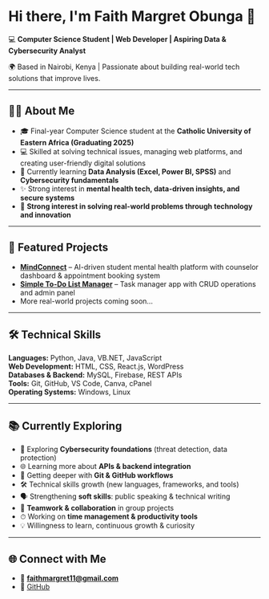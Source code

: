 # Hi there, I'm Faith Margret Obunga 👋  

💻 **Computer Science Student | Web Developer | Aspiring Data & Cybersecurity Analyst**  

🌍 Based in Nairobi, Kenya | Passionate about building real-world tech solutions that improve lives.  

---

## 👩‍💻 About Me
- 🎓 Final-year Computer Science student at the **Catholic University of Eastern Africa (Graduating 2025)**  
- 💻 Skilled at solving technical issues, managing web platforms, and creating user-friendly digital solutions  
- 🌱 Currently learning **Data Analysis (Excel, Power BI, SPSS)** and **Cybersecurity fundamentals**  
- ✨ Strong interest in **mental health tech, data-driven insights, and secure systems**  
- 🌟 **Strong interest in solving real-world problems through technology and innovation**  

---

## 🚀 Featured Projects
- **[MindConnect](https://github.com/faithobunga/mindconnect-mental-health-site)** – AI-driven student mental health platform with counselor dashboard & appointment booking system  
- **[Simple To-Do List Manager](https://github.com/faithobunga/simple-todo-app)** – Task manager app with CRUD operations and admin panel  
- More real-world projects coming soon…  

---

## 🛠️ Technical Skills
**Languages:** Python, Java, VB.NET, JavaScript  
**Web Development:** HTML, CSS, React.js, WordPress  
**Databases & Backend:** MySQL, Firebase, REST APIs  
**Tools:** Git, GitHub, VS Code, Canva, cPanel  
**Operating Systems:** Windows, Linux  

---

## 📚 Currently Exploring
- 🔐 Exploring **Cybersecurity foundations** (threat detection, data protection)  
- 🌐 Learning more about **APIs & backend integration**  
- 🔄 Getting deeper with **Git & GitHub workflows**  
- 🛠️ Technical skills growth (new languages, frameworks, and tools)  
- 🗣 Strengthening **soft skills**: public speaking & technical writing  
- 🤝 **Teamwork & collaboration** in group projects  
- ⏱ Working on **time management & productivity tools**  
- 💡 Willingness to learn, continuous growth & curiosity  

---

## 🌐 Connect with Me
- 📧 **faithmargret11@gmail.com**  
- 🌟 [GitHub](https://github.com/faithobunga)  

